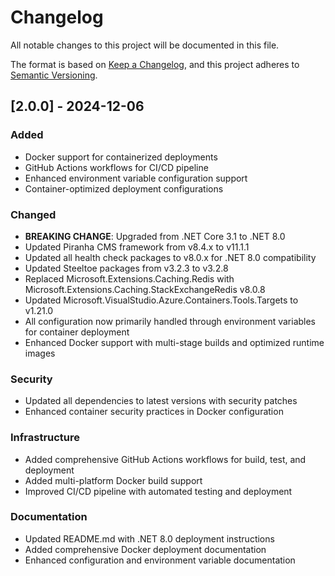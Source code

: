 # Changelog

All notable changes to this project will be documented in this file.

The format is based on [Keep a Changelog](https://keepachangelog.com/en/1.0.0/),
and this project adheres to [Semantic Versioning](https://semver.org/spec/v2.0.0.html).

## [2.0.0] - 2024-12-06

### Added
- Docker support for containerized deployments
- GitHub Actions workflows for CI/CD pipeline
- Enhanced environment variable configuration support
- Container-optimized deployment configurations

### Changed
- **BREAKING CHANGE**: Upgraded from .NET Core 3.1 to .NET 8.0
- Updated Piranha CMS framework from v8.4.x to v11.1.1
- Updated all health check packages to v8.0.x for .NET 8.0 compatibility
- Updated Steeltoe packages from v3.2.3 to v3.2.8
- Replaced Microsoft.Extensions.Caching.Redis with Microsoft.Extensions.Caching.StackExchangeRedis v8.0.8
- Updated Microsoft.VisualStudio.Azure.Containers.Tools.Targets to v1.21.0
- All configuration now primarily handled through environment variables for container deployment
- Enhanced Docker support with multi-stage builds and optimized runtime images

### Security
- Updated all dependencies to latest versions with security patches
- Enhanced container security practices in Docker configuration

### Infrastructure
- Added comprehensive GitHub Actions workflows for build, test, and deployment
- Added multi-platform Docker build support
- Improved CI/CD pipeline with automated testing and deployment

### Documentation
- Updated README.md with .NET 8.0 deployment instructions
- Added comprehensive Docker deployment documentation
- Enhanced configuration and environment variable documentation